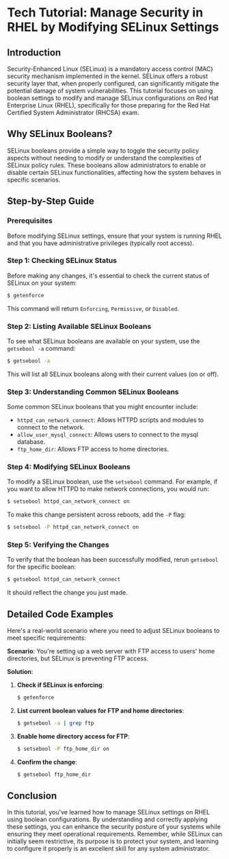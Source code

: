 # Tech Tutorial: Manage Security in RHEL by Modifying SELinux Settings

## Introduction

Security-Enhanced Linux (SELinux) is a mandatory access control (MAC) security mechanism implemented in the kernel. SELinux offers a robust security layer that, when properly configured, can significantly mitigate the potential damage of system vulnerabilities. This tutorial focuses on using boolean settings to modify and manage SELinux configurations on Red Hat Enterprise Linux (RHEL), specifically for those preparing for the Red Hat Certified System Administrator (RHCSA) exam.

## Why SELinux Booleans?

SELinux booleans provide a simple way to toggle the security policy aspects without needing to modify or understand the complexities of SELinux policy rules. These booleans allow administrators to enable or disable certain SELinux functionalities, affecting how the system behaves in specific scenarios.

## Step-by-Step Guide

### Prerequisites

Before modifying SELinux settings, ensure that your system is running RHEL and that you have administrative privileges (typically root access).

### Step 1: Checking SELinux Status

Before making any changes, it's essential to check the current status of SELinux on your system:

```bash
$ getenforce
```

This command will return `Enforcing`, `Permissive`, or `Disabled`.

### Step 2: Listing Available SELinux Booleans

To see what SELinux booleans are available on your system, use the `getsebool -a` command:

```bash
$ getsebool -a
```

This will list all SELinux booleans along with their current values (on or off).

### Step 3: Understanding Common SELinux Booleans

Some common SELinux booleans that you might encounter include:

- `httpd_can_network_connect`: Allows HTTPD scripts and modules to connect to the network.
- `allow_user_mysql_connect`: Allows users to connect to the mysql database.
- `ftp_home_dir`: Allows FTP access to home directories.

### Step 4: Modifying SELinux Booleans

To modify a SELinux boolean, use the `setsebool` command. For example, if you want to allow HTTPD to make network connections, you would run:

```bash
$ setsebool httpd_can_network_connect on
```

To make this change persistent across reboots, add the `-P` flag:

```bash
$ setsebool -P httpd_can_network_connect on
```

### Step 5: Verifying the Changes

To verify that the boolean has been successfully modified, rerun `getsebool` for the specific boolean:

```bash
$ getsebool httpd_can_network_connect
```

It should reflect the change you just made.

## Detailed Code Examples

Here's a real-world scenario where you need to adjust SELinux booleans to meet specific requirements:

**Scenario**: You're setting up a web server with FTP access to users' home directories, but SELinux is preventing FTP access.

**Solution**:

1. **Check if SELinux is enforcing**:

    ```bash
    $ getenforce
    ```

2. **List current boolean values for FTP and home directories**:

    ```bash
    $ getsebool -a | grep ftp
    ```

3. **Enable home directory access for FTP**:

    ```bash
    $ setsebool -P ftp_home_dir on
    ```

4. **Confirm the change**:

    ```bash
    $ getsebool ftp_home_dir
    ```

## Conclusion

In this tutorial, you've learned how to manage SELinux settings on RHEL using boolean configurations. By understanding and correctly applying these settings, you can enhance the security posture of your systems while ensuring they meet operational requirements. Remember, while SELinux can initially seem restrictive, its purpose is to protect your system, and learning to configure it properly is an excellent skill for any system administrator.